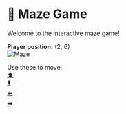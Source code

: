 # 🧩 Maze Game  
Welcome to the interactive maze game!

**Player position:** (2, 6)  
![Maze](https://recognize-instructor-criteria-other.trycloudflare.com/images/pos_2_6.png?t=1760506746089)

Use these to move:  
[⬆️](https://recognize-instructor-criteria-other.trycloudflare.com/move/2_6_w)  
[⬇️](https://recognize-instructor-criteria-other.trycloudflare.com/move/2_6_s)  
[⬅️](https://recognize-instructor-criteria-other.trycloudflare.com/move/2_6_a)  
[➡️](https://recognize-instructor-criteria-other.trycloudflare.com/move/2_6_d)
